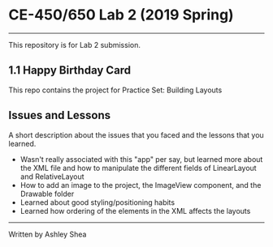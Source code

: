 # CE-450/650 Lab 2 (2019 Spring)
---
This repository is for Lab 2 submission.
 
## 1.1 Happy Birthday Card
 
This repo contains the project for Practice Set: Building Layouts
 
## Issues and Lessons
 
A short description about the issues that you faced and the lessons that you learned.
 
- Wasn't really associated with this "app" per say, but learned more about the XML file and how to manipulate the different fields of LinearLayout and RelativeLayout
- How to add an image to the project, the ImageView component, and the Drawable folder
- Learned about good styling/positioning habits
- Learned how ordering of the elements in the XML affects the layouts
 
---
Written by Ashley Shea
